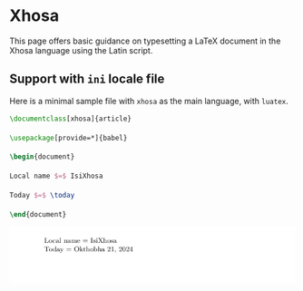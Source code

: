 # Xhosa

This page offers basic guidance on typesetting a LaTeX document in the
Xhosa language using the Latin script.

## Support with `ini` locale file

Here is a minimal sample file with `xhosa` as the main language, with `luatex`.

```tex
\documentclass[xhosa]{article}

\usepackage[provide=*]{babel}

\begin{document}

Local name $=$ IsiXhosa

Today $=$ \today

\end{document}
```

![](../media/locale-xhosa.png)